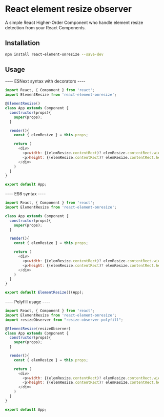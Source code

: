 # React element resize observer

A simple React Higher-Order Component who handle element resize detection from your React Components.

## Installation

```bash
npm install react-element-onresize --save-dev
```

## Usage
---- ESNext syntax with decorators ----
```javascript
import React, { Component } from 'react';
import ElementResize from 'react-element-onresize';

@ElementResize()
class App extends Component {
  constructor(props){
    super(props);
  }

  render(){
    const { elemResize } = this.props;

    return (
      <div>
        <p>width: {(elemResize.contentRect)? elemResize.contentRect.width : 0} px</p>
        <p>height: {(elemResize.contentRect)? elemResize.contentRect.height : 0} px</p>
      </div>
    )
  }
}

export default App;
```
---- ES6 syntax ----
```javascript
import React, { Component } from 'react';
import ElementResize from 'react-element-onresize';

class App extends Component {
  constructor(props){
    super(props);
  }

  render(){
    const { elemResize } = this.props;

    return (
      <div>
        <p>width: {(elemResize.contentRect)? elemResize.contentRect.width : 0} px</p>
        <p>height: {(elemResize.contentRect)? elemResize.contentRect.height : 0} px</p>
      </div>
    )
  }
}

export default ElementResize()(App);
```
---- Polyfill usage ----
```javascript
import React, { Component } from 'react';
import ElementResize from 'react-element-onresize';
import resizeObserver from "resize-observer-polyfill";

@ElementResize(resizeObserver)
class App extends Component {
  constructor(props){
    super(props);
  }

  render(){
    const { elemResize } = this.props;

    return (
      <div>
        <p>width: {(elemResize.contentRect)? elemResize.contentRect.width : 0} px</p>
        <p>height: {(elemResize.contentRect)? elemResize.contentRect.height : 0} px</p>
      </div>
    )
  }
}

export default App;
```
